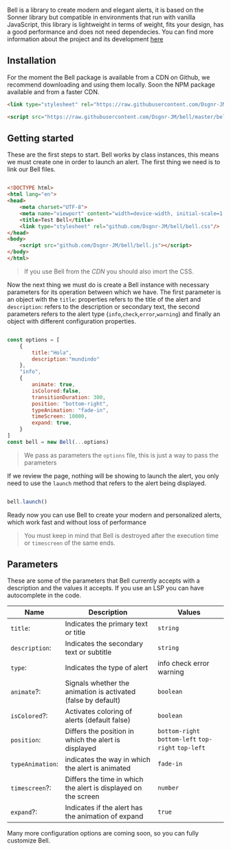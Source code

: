 Bell is a library to create modern and elegant alerts, it is based on the Sonner library but compatible in environments that run with vanilla JavaScript, this library is lightweight in terms of weight, fits your design, has a good performance and does not need dependecies. You can find more information about the project and its development [here](https://github.com/Dsgnr-JM/bell)

## Installation

For the moment the Bell package is available from a CDN on Github, we recommend downloading and using them locally. Soon the NPM package available and from a faster CDN.

```html
<link type="stylesheet" rel="https://raw.githubusercontent.com/Dsgnr-JM/bell/master/bell.css"/>

<script src="https://raw.githubusercontent.com/Dsgnr-JM/bell/master/bell.js"></script>
```

## Getting started

These are the first steps to start. Bell works by class instances, this means we must create one in order to launch an alert. The first thing we need is to link our Bell files.

```html

<!DOCTYPE html>
<html lang="en">
<head>
    <meta charset="UTF-8">
    <meta name="viewport" content="width=device-width, initial-scale=1.0">
    <title>Test Bell</title>
    <link type="stylesheet" rel="github.com/Dsgnr-JM/bell/bell.css"/>
</head>
<body>
    <script src="github.com/Dsgnr-JM/bell/bell.js"></script>
</body>
</html>

```

> If you use Bell from the *CDN* you should also imort the CSS.

Now the next thing we must do is create a Bell instance with necessary parameters for its operation between which we have. The first parameter is an object with the `title`: properties refers to the title of the alert and `description`: refers to the description or secondary text, the second parameters refers to the alert type (`info`,`check`,`error`,`warning`) and finally an object with different configuration properties.

```js

const options = [
    {
        title:"Hola",
        description:"mundindo"
    },
    "info",
    {
        animate: true,
        isColored:false,
        transitionDuration: 300,
        position: "bottom-right",
        typeAnimation: "fade-in",
        timeScreen: 10000,
        expand: true,
    }
]
const bell = new Bell(...options)


```

> We pass as parameters the `options` file, this is just a way to pass the parameters

If we review the page, nothing will be showing to launch the alert, you only need to use the `launch` method that refers to the alert being displayed.


```js

bell.launch()

```
Ready now you can use Bell to create your modern and personalized alerts, which work fast and without loss of performance

> You must keep in mind that Bell is destroyed after the execution time or `timescreen` of the same ends.

## Parameters

These are some of the parameters that Bell currently accepts with a description and the values it accepts. If you use an LSP you can have autocomplete in the code.

|Name|Description|Values|
|---|---|---|
|`title`:|Indicates the primary text or title|`string`|
|`description`:|Indicates the secondary text or subtitle|`string`|
|`type`:|Indicates the type of alert| info check error warning |
|`animate`?:|Signals whether the animation is activated (false by default)|`boolean`|
|`isColored`?:|Activates coloring of alerts (default false)|`boolean`|
|`position`:|Differs the position in which the alert is displayed|`bottom-right` `bottom-left` `top-right` `top-left`|
|`typeAnimation`:|indicates the way in which the alert is animated|`fade-in`|
|`timescreen`?:|Differs the time in which the alert is displayed on the screen|`number`|
|`expand`?:|Indicates if the alert has the animation of expand|`true`|

Many more configuration options are coming soon, so you can fully customize Bell.
